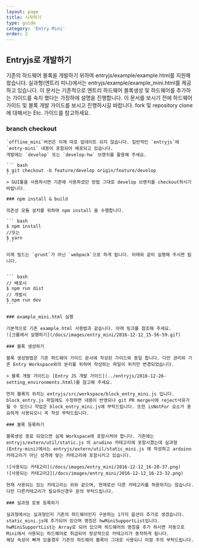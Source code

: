 ```yaml
---
layout: page
title: 시작하기
type: guide
category: 'Entry Mini'
order: 2
---
```


## Entryjs로 개발하기

기존의 하드웨어 블록을 개발하기 위하여 entryjs/example/example.html를 지원해 왔습니다. 실과형(엔트리 미니)에서는 entryjs/example/example_mini.html를 제공하고 있습니다. 이 문서는 기존적으로 엔트리 하드웨어 블록생성 및 하드웨어를 추가하는 가이드를 숙지 했다는 가정하에 설명을 진행합니다. 이 문서를 보시기 전에 하드웨어 가이드 및 블록 개발 가이드를 보시고 진행하시길 바랍니다. fork 및 repository clone에 대해서는 Etc. 가이드를 참고하세요.


### branch checkout

~~~ 현재 offline_mini는 feature/offline_mini에 관리되고 있습니다. git 터미널에서 다음과 같이 명령어를 실행합니다. ~~~
`offline_mini`버전은 이제 따로 업데이트 되지 않습니다. 일반적인 `entryjs`에 `entry-mini` 내용이 포함되어 배포되고 있습니다. 
개발에는 `develop` 또는 `develop-hw` 브랜치를 활용해 주세요.

``` bash
$ git checkout -b feature/develop origin/feature/develop
```
> GUI툴을 사용하시면 기존에 사용하셨던 방법 그대로 develop 브랜치를 checkout하시기 바랍니다.

### npm install & build

의존성 모듈 설치를 위하여 npm install 을 수행합니다.

``` bash
$ npm install
//또는 
$ yarn
```

이제 빌드는 `grunt`가 아닌 `webpack`으로 하게 됩니다. 아래와 같이 실행해 주시면 됩니다.


``` bash
// 배포시
$ npm run dist
// 개발시
$ npm run dev
```

### example_mini.html 실행

기본적으로 기존 example.html 사용법과 같습니다. 아래 링크를 참조해 주세요.
![크롬에서 실행하기](/docs/images/entry_mini/2016-12-12_15-56-59.gif)

### 블록 생성하기

블록 생성방법은 기존 하드웨어 가이드 문서에 작성된 가이드와 동일 합니다. 다만 관리와 기존 Entry Workspace와의 분리를 위하여 작성하는 파일이 위치만 변경되었습니다.

> 블록 개발 가이드는 [Entry JS 개발 가이드](../entryjs/2016-12-26-setting_environments.html)를 참고해 주세요.

먼저 블록의 위치는 entryjs/src/workspace/block_entry_mini.js 입니다. block_entry.js 파일에도 수정하면 내용이 반영되나 git PR merge시에 reject사유가 될 수 있으니 작업은 block_entry_mini.js에 부탁드립니다. 또한 isNotFor 요소가 중요하게 사용되오니 꼭 작성 부탁드립니다.

### 블록 등록하기

블록생성 종료 되었으면 실제 Workspace에 포함시켜야 합니다. 기존에는 entryjs/extern/util/static.js 의 arudino 카테고리에 포함시켰는데 실과형(Entry-mini)에서는 entryjs/extern/util/static_mini.js 에 작성하고 arduino카테고리가 아닌 성격에 맞는 카테고리에 포함시키고 있습니다.

![사용되는 카테고리](/docs/images/entry_mini/2016-12-12_16-20-37.png)  
![사용되는 카테고리2](/docs/images/entry_mini/2016-12-12_16-23-32.png)  

현재 사용되는 있는 카테고리는 위와 같으며, 현재로선 다른 카테고리를 허용하지는 않습니다. 다만 다른카테고리가 필요하신경우 문의 부탁드립니다.

### 실과형 로봇 등록하기

실과형에서는 실과형인지 기존의 하드웨어인지 구분하는 1가지 옵션이 추가로 생겼습니다. static_mini.js에 추가되어 있으며 명칭은 hwMiniSupportList입니다.  
hwMiniSupportList는 Array로 되어 있으며 하드웨어의 명칭을 추가 하시면 자동으로 Mini에서 사용되는 하드웨어로 취급되어 정상적으로 카테고리가 동작하게 됩니다.  
해당 속성이 빠져 있을경우 기존의 하드웨어 블록이 그대로 사용되니 이점 주의 부탁드립니다.
